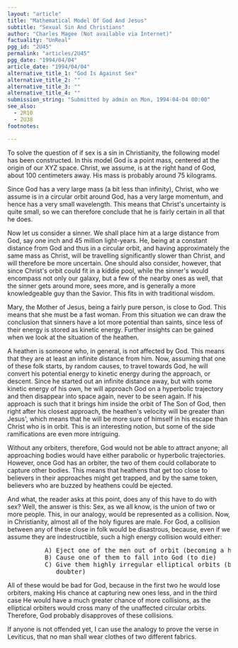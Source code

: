 ```yaml
---
layout: "article"
title: "Mathematical Model Of God And Jesus"
subtitle: "Sexual Sin And Christians"
author: "Charles Magee (Not available via Internet)"
factuality: "UnReal"
pgg_id: "2U45"
permalink: "articles/2U45"
pgg_date: "1994/04/04"
article_date: "1994/04/04"
alternative_title_1: "God Is Against Sex"
alternative_title_2: ""
alternative_title_3: ""
alternative_title_4: ""
submission_string: "Submitted by admin on Mon, 1994-04-04 00:00"
see_also:
  - 2R10
  - 2U38
footnotes: 

---
```

<div>
<p>To solve the question of if sex is a sin in Christianity, the following model has been constructed. In this model God is a point mass, centered at the origin of our XYZ space. Christ, we assume, is at the right hand of God, about 100 centimeters away. His mass is probably around 75 kilograms.</p>
<p>Since God has a very large mass (a bit less than infinity), Christ, who we assume is in a circular orbit around God, has a very large momentum, and hence has a very small wavelength. This means that Christ's uncertainty is quite small, so we can therefore conclude that he is fairly certain in all that he does.</p>
<p>Now let us consider a sinner. We shall place him at a large distance from God, say one inch and 45 million light-years. He, being at a constant distance from God and thus in a circular orbit, and having approximately the same mass as Christ, will be travelling significantly slower than Christ, and will therefore be more uncertain. One should also consider, however, that since Christ's orbit could fit in a kiddie pool, while the sinner's would encompass not only our galaxy, but a few of the nearby ones as well, that the sinner gets around more, sees more, and is generally a more knowledgeable guy than the Savior. This fits in with traditional wisdom.</p>
<p>Mary, the Mother of Jesus, being a fairly pure person, is close to God. This means that she must be a fast woman. From this situation we can draw the conclusion that sinners have a lot more potential than saints, since less of their energy is stored as kinetic energy. Further insights can be gained when we look at the situation of the heathen.</p>
<p>A heathen is someone who, in general, is not affected by God. This means that they are at least an infinite distance from him. Now, assuming that one of these folk starts, by random causes, to travel towards God, he will convert his potential energy to kinetic energy during the approach, or descent. Since he started out an infinite distance away, but with some kinetic energy of his own, he will approach God on a hyperbolic trajectory and then disappear into space again, never to be seen again. If his approach is such that it brings him inside the orbit of The Son of God, then right after his closest approach, the heathen's velocity will be greater than Jesus', which means that he will be more sure of himself in his escape than Christ who is in orbit. This is an interesting notion, but some of the side ramifications are even more intriguing.</p>
<p>Without any orbiters, therefore, God would not be able to attract anyone; all approaching bodies would have either parabolic or hyperbolic trajectories. However, once God has an orbiter, the two of them could collaborate to capture other bodies. This means that heathens that get too close to believers in their approaches might get trapped, and by the same token, believers who are buzzed by heathens could be ejected.</p>
<p>And what, the reader asks at this point, does any of this have to do with sex? Well, the answer is this: Sex, as we all know, is the union of two or more people. This, in our analogy, would be represented as a collision. Now, in Christianity, almost all of the holy figures are male. For God, a collision between any of these close in folk would be disastrous, because, even if we assume they are indestructible, such a high energy collision would either:</p>
<pre>
          A) Eject one of the men out of orbit (becoming a heathen)
          B) Cause one of them to fall into God (to die)
          C) Give them highly irregular elliptical orbits (becoming a
             doubter)
</pre>
<p>All of these would be bad for God, because in the first two he would lose orbiters, making His chance at capturing new ones less, and in the third case He would have a much greater chance of more collisions, as the elliptical orbiters would cross many of the unaffected circular orbits. Therefore, God probably disapproves of these collisions.</p>
<p>If anyone is not offended yet, I can use the analogy to prove the verse in Leviticus, that no man shall wear clothes of two different fabrics.</p>
</div>
